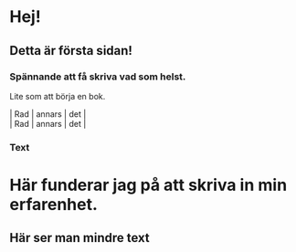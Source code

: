 # Hej! 
## Detta är första sidan!

### Spännande att få skriva vad som helst.
Lite som att börja en bok.

| Rad |  annars | det |  
| Rad |  annars | det |

### Text

# Här funderar jag på att skriva in min erfarenhet.
## Här ser man mindre text ##


